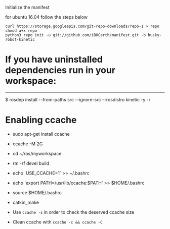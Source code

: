 
Initialize the manifest

for ubuntu 16.04  follow the steps below

    curl https://storage.googleapis.com/git-repo-downloads/repo-1 > repo
    chmod a+x repo
    python3 repo init -u git://github.com/iBOCerth/manifest.git -b husky-robot-kinetic
  

# If you have uninstalled dependencies run in your workspace:
---------------
$ rosdep install --from-paths src --ignore-src --rosdistro kinetic -y -r


# Enabling ccache 
* sudo apt-get install ccache
* ccache -M 2G
* cd ~/ros/myworkspace
* rm -rf devel build
* echo 'USE_CCACHE=1` >> ~/.bashrc
* echo 'export PATH=/usr/lib/ccache:$PATH' >> $HOME/.bashrc
* source $HOME/.bashrc
* catkin_make
* Use `ccache -s` in order to check the deserved ccache size

* Clean ccache with `ccache -c && ccache -C`

